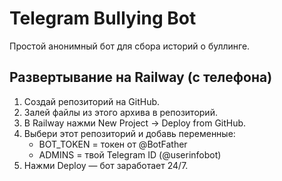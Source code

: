 # Telegram Bullying Bot

Простой анонимный бот для сбора историй о буллинге.

## Развертывание на Railway (с телефона)
1. Создай репозиторий на GitHub.
2. Залей файлы из этого архива в репозиторий.
3. В Railway нажми New Project → Deploy from GitHub.
4. Выбери этот репозиторий и добавь переменные:
   - BOT_TOKEN = токен от @BotFather
   - ADMINS = твой Telegram ID (@userinfobot)
5. Нажми Deploy — бот заработает 24/7.